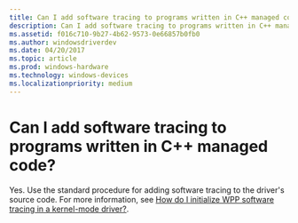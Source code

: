 ```yaml
---
title: Can I add software tracing to programs written in C++ managed code
description: Can I add software tracing to programs written in C++ managed code
ms.assetid: f016c710-9b27-4b62-9573-0e66857b0fb0
ms.author: windowsdriverdev
ms.date: 04/20/2017
ms.topic: article
ms.prod: windows-hardware
ms.technology: windows-devices
ms.localizationpriority: medium
---
```


# Can I add software tracing to programs written in C++ managed code?


Yes. Use the standard procedure for adding software tracing to the driver's source code. For more information, see [How do I initialize WPP software tracing in a kernel-mode driver?](how-do-i-initialize-wpp-software-tracing-in-a-kernel-mode-driver-.md).

 

 





